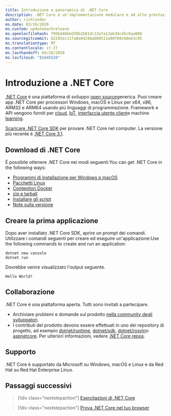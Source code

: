 ```yaml
---
title: Introduzione e panoramica di .NET Core
description: .NET Core è un'implementazione modulare e ad alte prestazioni di .NET per la creazione di app Windows, Linux e macOS. Vedere l'introduzione a .NET Core per iniziare.
author: richlander
ms.date: 03/26/2020
ms.custom: updateeachrelease
ms.openlocfilehash: f99b446bbd38b2b814c13afa13ab34cd5c9aa086
ms.sourcegitcommit: 62285ec11fa8e8424bab00511a90760c60e63c95
ms.translationtype: MT
ms.contentlocale: it-IT
ms.lasthandoff: 04/20/2020
ms.locfileid: "81645520"
---
```

# <a name="introduction-to-net-core"></a>Introduzione a .NET Core

[.NET Core](about.md) è una piattaforma di sviluppo [open source](https://github.com/dotnet/runtime/blob/master/LICENSE.TXT)generica. Puoi creare app .NET Core per processori Windows, macOS e Linux per x64, x86, ARM32 e ARM64 usando più linguaggi di programmazione. Framework e API vengono forniti per [cloud](/aspnet/core/), [IoT](/archive/msdn-magazine/2019/august/net-core-cross-platform-iot-programming-with-net-core-3-0), [interfaccia utente client](../desktop-wpf/overview/index.md)e machine [learning](/dotnet/machine-learning/).

[Scaricare .NET Core SDK](https://dotnet.microsoft.com/download) per provare .NET Core nel computer. La versione più recente è [.NET Core 3.1](https://devblogs.microsoft.com/dotnet/announcing-net-core-3-1/).

## <a name="download-net-core"></a>Download di .NET Core

È possibile ottenere .NET Core nei modi seguenti:You can get .NET Core in the following ways:

* [Programmi di installazione per Windows e macOS](https://dotnet.microsoft.com/download)
* [Pacchetti Linux](https://docs.microsoft.com/dotnet/core/install/linux-package-managers)
* [Contenitori Docker](https://hub.docker.com/_/microsoft-dotnet-core/)
* [zip e tarball](https://dotnet.microsoft.com/download/dotnet-core/3.1)
* [Installare gli script](https://dotnet.microsoft.com/download/dotnet-core/scripts)
* [Note sulla versione](https://github.com/dotnet/core/tree/master/release-notes)

## <a name="create-your-first-application"></a>Creare la prima applicazione

Dopo aver installato .NET Core SDK, aprire un prompt dei comandi. Utilizzare i comandi seguenti per creare ed eseguire un'applicazione:Use the following commands to create and run an application:

```dotnetcli
dotnet new console
dotnet run
```

Dovrebbe venire visualizzato l'output seguente.

```output
Hello World!
```

## <a name="contribute"></a>Collaborazione

.NET Core è una piattaforma aperta. Tutti sono invitati a partecipare.

* Archiviare problemi e domande sul prodotto [nella community degli sviluppatori](https://developercommunity.visualstudio.com/spaces/61/index.html).
* I contributi del prodotto devono essere effettuati in uno dei repository di progetto, ad esempio [dotnet/runtime](https://github.com/dotnet/runtime), [dotnet/sdk](https://github.com/dotnet/sdk), [dotnet/rosyln](https://github.com/dotnet/roslyn)o [aspnetcore](https://github.com/dotnet/aspnetcore). Per ulteriori informazioni, vedere [.NET Core repos](https://github.com/dotnet/core/blob/master/Documentation/core-repos.md).

## <a name="support"></a>Supporto

.NET Core è supportato da Microsoft su Windows, macOS e Linux e da Red Hat su Red Hat Enterprise Linux.

## <a name="next-steps"></a>Passaggi successivi

> [!div class="nextstepaction"]
> [Esercitazioni di .NET Core](tutorials/index.md)

> [!div class="nextstepaction"]
> [Prova .NET Core nel tuo browser](../csharp/tutorials/intro-to-csharp/numbers-in-csharp.yml)
